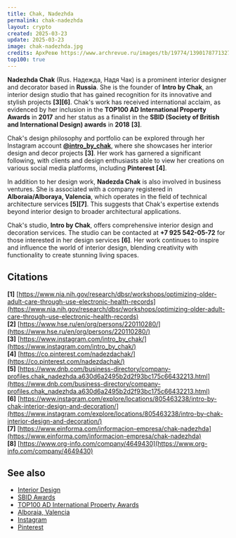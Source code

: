```yaml
---
title: Chak, Nadezhda
permalink: chak-nadezhda
layout: crypto
created: 2025-03-23
update: 2025-03-23
image: chak-nadezhda.jpg
credits: АрхРевю https://www.archrevue.ru/images/tb/19774/13901787713276_w206h247.jpg
top100: true
---
```


**Nadezhda Chak** (Rus. Надежда, Надя Чак) is a prominent interior designer and decorator based in **Russia**. She is the founder of **Intro by Chak**, an interior design studio that has gained recognition for its innovative and stylish projects **[3][6]**. Chak's work has received international acclaim, as evidenced by her inclusion in the **TOP100 AD International Property Awards** in **2017** and her status as a finalist in the **SBID (Society of British and International Design) awards** in **2018** **[3]**.

Chak's design philosophy and portfolio can be explored through her Instagram account **[@intro_by_chak](https://www.instagram.com/intro_by_chak/)**, where she showcases her interior design and decor projects **[3]**. Her work has garnered a significant following, with clients and design enthusiasts able to view her creations on various social media platforms, including **Pinterest** **[4]**.

In addition to her design work, **Nadezda Chak** is also involved in business ventures. She is associated with a company registered in **Alboraia/Alboraya, Valencia**, which operates in the field of technical architecture services **[5][7]**. This suggests that Chak's expertise extends beyond interior design to broader architectural applications.

Chak's studio, **Intro by Chak**, offers comprehensive interior design and decoration services. The studio can be contacted at **+7 925 542-05-72** for those interested in her design services **[6]**. Her work continues to inspire and influence the world of interior design, blending creativity with functionality to create stunning living spaces.

## Citations

**[1]** [https://www.nia.nih.gov/research/dbsr/workshops/optimizing-older-adult-care-through-use-electronic-health-records](https://www.nia.nih.gov/research/dbsr/workshops/optimizing-older-adult-care-through-use-electronic-health-records)  
**[2]** [https://www.hse.ru/en/org/persons/220110280/](https://www.hse.ru/en/org/persons/220110280/)  
**[3]** [https://www.instagram.com/intro_by_chak/](https://www.instagram.com/intro_by_chak/)  
**[4]** [https://co.pinterest.com/nadezdachak/](https://co.pinterest.com/nadezdachak/)  
**[5]** [https://www.dnb.com/business-directory/company-profiles.chak_nadezhda.a630d6a2495b2d2f93bc175c66432213.html](https://www.dnb.com/business-directory/company-profiles.chak_nadezhda.a630d6a2495b2d2f93bc175c66432213.html)  
**[6]** [https://www.instagram.com/explore/locations/805463238/intro-by-chak-interior-design-and-decoration/](https://www.instagram.com/explore/locations/805463238/intro-by-chak-interior-design-and-decoration/)  
**[7]** [https://www.einforma.com/informacion-empresa/chak-nadezhda](https://www.einforma.com/informacion-empresa/chak-nadezhda)  
**[8]** [https://www.org-info.com/company/4649430](https://www.org-info.com/company/4649430)  

## See also

- [Interior Design](https://en.wikipedia.org/wiki/Interior_design)  
- [SBID Awards](https://www.sbid.org/sbid-international-design-awards/)  
- [TOP100 AD International Property Awards](https://propertyawards.net/)  
- [Alboraia, Valencia](https://en.wikipedia.org/wiki/Alboraya)  
- [Instagram](https://www.instagram.com/)  
- [Pinterest](https://www.pinterest.com/)  

<!-- Prompt:  
- Не менять язык статьи, сохранять оригинальный язык.  
- Если тема оформлена как "Имя Фамилия", заголовок должен быть "Фамилия, Имя".  
- Изменить title: A Template на основной топик в статье.  
- Создать permalink: на основе title.  
- Замени date: 2018-01-02 на created: текущую дату в таком же формате  
- Замени update: хххх-хх-хх текущую дату в таком же формате  
- Изменить заголовок раздела "Citations" на ## Citations.  
- Оформить ссылки в разделе "Citations" в формате: **[1]** [URL](URL).  
- При ссылке на источник в тексте, использовать формат: **[x]**, **[x]**.  
- Убедиться, что номера цитат соответствуют записям в разделе "Citations".  
- Сделать номера цитат кликабельными по указанному выше формату.  
- Добавить список связанных тем в том же формате.  
- Если есть списки - конвертируй их в таблицы  
- Выделяй даты, места, географические назавания, адреса, имена собственные **таким образом**  
- Использовать шаблон - "[Название темы](ссылка-на-тему)" для каждого пункта.  
- Раздел ## See also должен включаться автоматически в конец статьи.  
- Результат в md коде  
- Оставить этот Prompt после редактирования в конце кода.  
-->
